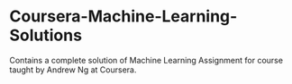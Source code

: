 # Coursera-Machine-Learning-Solutions
Contains a complete solution of Machine Learning Assignment for course taught by Andrew Ng at Coursera.
